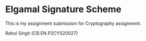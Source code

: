 # Elgamal Signature Scheme

This is my assignment submission for Cryptography assignment.

Rahul Singh [CB.EN.P2CYS20027]

